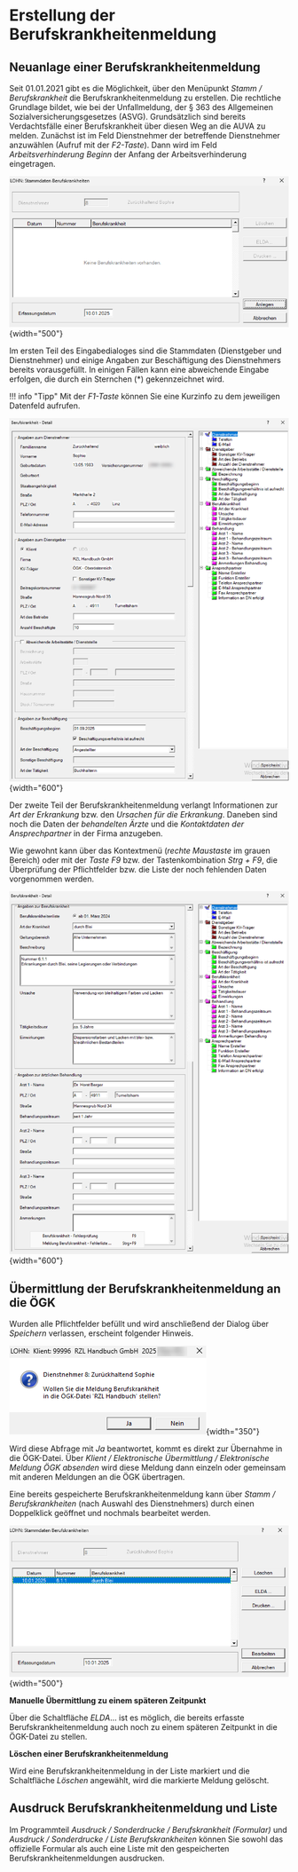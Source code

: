 # Erstellung der Berufskrankheitenmeldung

## Neuanlage einer Berufskrankheitenmeldung

Seit 01.01.2021 gibt es die Möglichkeit, über den Menüpunkt *Stamm / Berufskrankheit* die Berufskrankheitenmeldung zu erstellen. Die rechtliche Grundlage bildet, wie bei der Unfallmeldung, der § 363 des Allgemeinen Sozialversicherungsgesetzes (ASVG). Grundsätzlich sind bereits Verdachtsfälle einer Berufskrankheit über diesen Weg an die AUVA zu melden. Zunächst ist im Feld Dienstnehmer der betreffende Dienstnehmer anzuwählen (Aufruf mit der *F2-Taste*). Dann wird im Feld *Arbeitsverhinderung Beginn* der Anfang der Arbeitsverhinderung eingetragen.

![Image](<img/image357.png>){width="500"}

Im ersten Teil des Eingabedialoges sind die Stammdaten (Dienstgeber und Dienstnehmer) und einige Angaben zur Beschäftigung des Dienstnehmers bereits vorausgefüllt. In einigen Fällen kann eine abweichende Eingabe erfolgen, die durch ein Sternchen (\*) gekennzeichnet wird.

!!! info "Tipp"
    Mit der *F1-Taste* können Sie eine Kurzinfo zu dem jeweiligen Datenfeld aufrufen.

![Image](<img/image358.png>){width="600"}

Der zweite Teil der Berufskrankheitenmeldung verlangt Informationen zur *Art der Erkrankung* bzw. den *Ursachen für die Erkrankung*. Daneben sind noch die Daten der *behandelten Ärzte* und die *Kontaktdaten der Ansprechpartner* in der Firma anzugeben.

Wie gewohnt kann über das Kontextmenü (*rechte Maustaste* im grauen Bereich) oder mit der *Taste F9* bzw. der Tastenkombination *Strg + F9*, die Überprüfung der Pflichtfelder bzw. die Liste der noch fehlenden Daten vorgenommen werden.

![Image](<img/image359.png>){width="600"}

## Übermittlung der Berufskrankheitenmeldung an die ÖGK

Wurden alle Pflichtfelder befüllt und wird anschließend der Dialog über *Speichern* verlassen, erscheint folgender Hinweis.

![Image](<img/image360.png>){width="350"}

Wird diese Abfrage mit *Ja* beantwortet, kommt es direkt zur Übernahme in die ÖGK-Datei. Über *Klient / Elektronische Übermittlung / Elektronische Meldung ÖGK absenden* wird diese Meldung dann einzeln oder gemeinsam mit anderen Meldungen an die ÖGK übertragen.

Eine bereits gespeicherte Berufskrankheitenmeldung kann über *Stamm / Berufskrankheiten* (nach Auswahl des Dienstnehmers) durch einen Doppelklick geöffnet und nochmals bearbeitet werden.

![Image](<img/image361.png>){width="500"}

**Manuelle Übermittlung zu einem späteren Zeitpunkt**

Über die Schaltfläche *ELDA*… ist es möglich, die bereits erfasste Berufskrankheitenmeldung auch noch zu einem späteren Zeitpunkt in die ÖGK-Datei zu stellen.

**Löschen einer Berufskrankheitenmeldung**

Wird eine Berufskrankheitenmeldung in der Liste markiert und die Schaltfläche *Löschen* angewählt, wird die markierte Meldung gelöscht.

## Ausdruck Berufskrankheitenmeldung und Liste

Im Programmteil *Ausdruck / Sonderdrucke / Berufskrankheit (Formular)* und *Ausdruck / Sonderdrucke / Liste Berufskrankheiten* können Sie sowohl das offizielle Formular als auch eine Liste mit den gespeicherten Berufskrankheitenmeldungen ausdrucken.